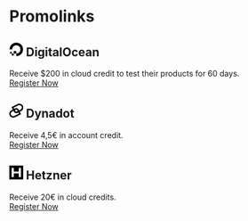 # Promolinks

<h2 id="digitalocean">
    <picture>
        <source media="(prefers-color-scheme: dark)" srcset="../assets/icons/digitalocean-light.svg">
        <img src="../assets/icons/digitalocean.svg" width="25px" height="25px">
    </picture>
    DigitalOcean
</h2>

Receive $200 in cloud credit to test their products for 60 days.<br>
<a href="https://m.do.co/c/4248d53011c8">Register Now</a>

<h2 id="dynadot">
    <picture>
        <source media="(prefers-color-scheme: dark)" srcset="../assets/icons/dynadot-light.svg">
        <img src="../assets/icons/dynadot.svg" width="25px" height="25px">
    </picture>
    Dynadot
</h2>

Receive 4,5€ in account credit.<br>
<a href="https://dynadot.com?sM7K8u7m6Z7pBo">Register Now</a>

<h2 id="hetzner">
    <picture>
        <source media="(prefers-color-scheme: dark)" srcset="../assets/icons/hetzner-light.svg">
        <img src="../assets/icons/hetzner.svg" width="25px" height="25px">
    </picture>
    Hetzner
</h2>

Receive 20€ in cloud credits.<br>
<a href="https://hetzner.cloud/?ref=w2QMbx2s3c3h">Register Now</a>
